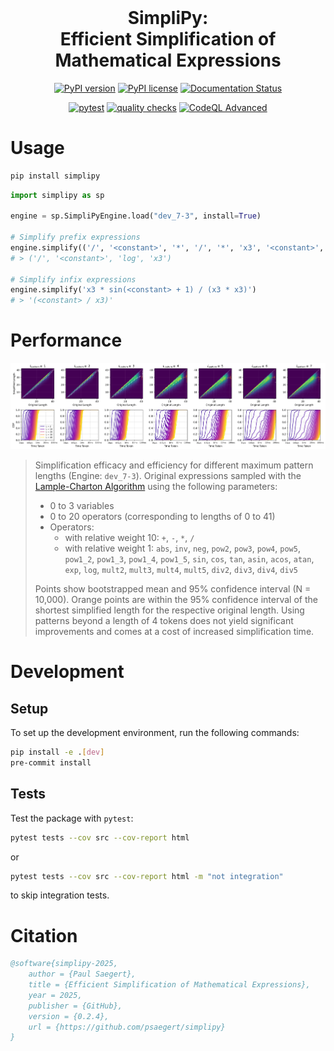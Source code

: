 <h1 align="center" style="margin-top: 0px;">SimpliPy:<br>Efficient Simplification of Mathematical Expressions</h1>

<div align="center">

[![PyPI version](https://img.shields.io/pypi/v/simplipy.svg)](https://pypi.org/project/simplipy/)
[![PyPI license](https://img.shields.io/pypi/l/simplipy.svg)](https://pypi.org/project/simplipy/)
[![Documentation Status](https://readthedocs.org/projects/simplipy/badge/?version=latest)](https://simplipy.readthedocs.io/en/latest/?badge=latest)

</div>

<div align="center">

[![pytest](https://github.com/psaegert/simplipy/actions/workflows/pytest.yml/badge.svg)](https://github.com/psaegert/simplipy/actions/workflows/pytest.yml)
[![quality checks](https://github.com/psaegert/simplipy/actions/workflows/pre-commit.yml/badge.svg)](https://github.com/psaegert/simplipy/actions/workflows/pre-commit.yml)
[![CodeQL Advanced](https://github.com/psaegert/simplipy/actions/workflows/codeql.yaml/badge.svg)](https://github.com/psaegert/simplipy/actions/workflows/codeql.yaml)


</div>


# Usage

```sh
pip install simplipy
```

```python
import simplipy as sp

engine = sp.SimpliPyEngine.load("dev_7-3", install=True)

# Simplify prefix expressions
engine.simplify(('/', '<constant>', '*', '/', '*', 'x3', '<constant>', 'x3', 'log', 'x3'))
# > ('/', '<constant>', 'log', 'x3')

# Simplify infix expressions
engine.simplify('x3 * sin(<constant> + 1) / (x3 * x3)')
# > '(<constant> / x3)'
```

# Performance

<img src="https://raw.githubusercontent.com/psaegert/simplipy/main/assets/images/dev_7-3_multi_simplification_length_histogram.png" alt="Original vs Simplified Length and Simplification Time"/>

> Simplification efficacy and efficiency for different maximum pattern lengths (Engine: `dev_7-3`).
> Original expressions sampled with the [Lample-Charton Algorithm](https://arxiv.org/abs/1912.01412) using the following parameters:
> - 0 to 3 variables
> - 0 to 20 operators (corresponding to lengths of 0 to 41)
> - Operators:
>   - with relative weight 10: `+`, `-`, `*`, `/`
>   - with relative weight 1: `abs`, `inv`, `neg`, `pow2`, `pow3`, `pow4`, `pow5`, `pow1_2`, `pow1_3`, `pow1_4`, `pow1_5`, `sin`, `cos`, `tan`, `asin`, `acos`, `atan`, `exp`, `log`, `mult2`, `mult3`, `mult4`, `mult5`, `div2`, `div3`, `div4`, `div5`
>
> Points show bootstrapped mean and 95% confidence interval (N = 10,000).
> Orange points are within the 95% confidence interval of the shortest simplified length for the respective original length.
> Using patterns beyond a length of 4 tokens does not yield significant improvements and comes at a cost of increased simplification time.


# Development

## Setup
To set up the development environment, run the following commands:

```sh
pip install -e .[dev]
pre-commit install
```

## Tests

Test the package with `pytest`:

```sh
pytest tests --cov src --cov-report html
```

or

```sh
pytest tests --cov src --cov-report html -m "not integration"
```

to skip integration tests.

# Citation
```bibtex
@software{simplipy-2025,
    author = {Paul Saegert},
    title = {Efficient Simplification of Mathematical Expressions},
    year = 2025,
    publisher = {GitHub},
    version = {0.2.4},
    url = {https://github.com/psaegert/simplipy}
}
```
